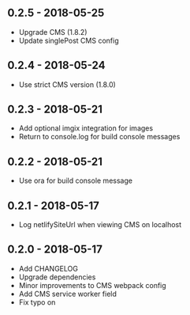 ## 0.2.5 - 2018-05-25

* Upgrade CMS (1.8.2)
* Update singlePost CMS config

## 0.2.4 - 2018-05-24

* Use strict CMS version (1.8.0)

## 0.2.3 - 2018-05-21

* Add optional imgix integration for images
* Return to console.log for build console messages

## 0.2.2 - 2018-05-21

* Use ora for build console message

## 0.2.1 - 2018-05-17

* Log netlifySiteUrl when viewing CMS on localhost

## 0.2.0 - 2018-05-17

* Add CHANGELOG
* Upgrade dependencies
* Minor improvements to CMS webpack config
* Add CMS service worker field
* Fix typo on <SinglePost />
